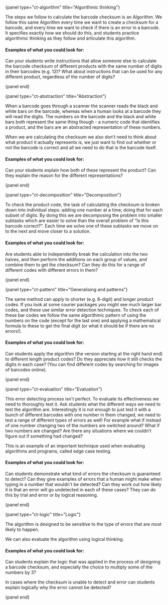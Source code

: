{panel type="ct-algorithm" title="Algorithmic thinking"}

The steps we follow to calculate the barcode checksum is an Algorithm. We follow this same Algorithm every time we want to create a checksum for a barcode, and every time we want to check if there is an error in a barcode. It specifies exactly how we should do this, and students practice algorithmic thinking as they follow and articulate this algorithm.

#### Examples of what you could look for:

Can your students write instructions that allow someone else to calculate the barcode checksum of different products with the same number of digits in their barcodes (e.g. 12)? What about instructions that can be used for any different product, regardless of the number of digits?

{panel end}

{panel type="ct-abstraction" title="Abstraction"}

When a barcode goes through a scanner the scanner reads the black and white bars on the barcode, whereas when a human looks at a barcode they will read the digits. The numbers on the barcode and the black and white bars both represent the same thing though - a numeric code that identifies a product, and the bars are an abstracted representation of these numbers.

When we are calculating the checksum we also don’t need to think about what product it actually represents is, we just want to find out whether or not the barcode is correct and all we need to do that is the barcode itself.

#### Examples of what you could look for:

Can your students explain how both of these represent the product? Can they explain the reason for the different representations?

{panel end}

{panel type="ct-decomposition" title="Decomposition"}

To check the product code, the task of calculating the checksum is broken down into individual steps: adding one number at a time; doing that for each subset of digits. By doing this we are decomposing the problem into smaller subtasks which are easier to solve than the overall problem of “Is this barcode correct?”. Each time we solve one of these subtasks we move on to the next and move closer to a solution.

#### Examples of what you could look for:

Are students able to independently break the calculation into the two halves, and then perform the additions on each group of values, and combine them to get the checksum? Can they do this for a range of different codes with different errors in them?

{panel end}

{panel type="ct-pattern" title="Generalising and patterns"}

The same method can apply to shorter (e.g. 8-digit) and longer product codes. If you look at some courier packages you might see much larger bar codes, and these use similar error detection techniques. To check each of these bar codes we follow the same algorithmic pattern of using the numbers on the code (except for the last one) and applying a mathematical formula to these to get the final digit (or what it should be if there are no errors!).

#### Examples of what you could look for:

Can students apply the algorithm (the version starting at the right hand end) to different length product codes? Do they appreciate how it still checks the digits in each case? (You can find different codes by searching for images of barcodes online).

{panel end}

{panel type="ct-evaluation" title="Evaluation"}

This error detecting process isn't perfect. To evaluate its effectiveness we need to thoroughly test it. Ask students what the different ways we need to test the algorithm are. Interestingly it is not enough to just test it with a bunch of different barcodes with one number in them changed, we need to test a range of different types of errors as well! For example what if instead of one number changing two of the numbers are switched around? What if two numbers are changed? Are there any situations where we couldn’t figure out if something had changed?

This is an example of an important technique used when evaluating algorithms and programs, called edge case testing.

#### Examples of what you could look for:

Can students demonstrate what kind of errors the checksum is guaranteed to detect? Can they give examples of errors that a human might make when typing in a number that wouldn't be detected? Can they work out how likely it is that an error will go undetected in each of these cases? They can do this by trial and error or by logical reasoning.

{panel end}

{panel type="ct-logic" title="Logic"}

The algorithm is designed to be sensitive to the type of errors that are most likely to happen.

We can also evaluate the algorithm using logical thinking.

#### Examples of what you could look for:

Can students explain the logic that was applied in the process of designing a barcode checksum, and especially the choice to multiply some of the numbers by 3?

In cases where the checksum is unable to detect and error can students explain logically why the error cannot be detected?

{panel end}
